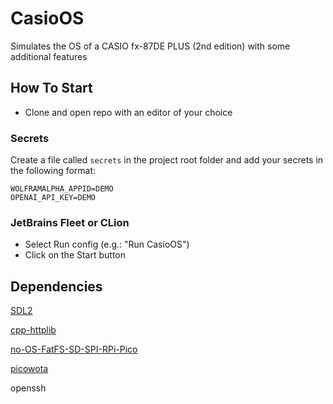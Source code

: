 # CasioOS
Simulates the OS of a CASIO fx-87DE PLUS (2nd edition) with some additional features

## How To Start
- Clone and open repo with an editor of your choice

### Secrets
Create a file called `secrets` in the project root folder
and add your secrets in the following format:
```
WOLFRAMALPHA_APPID=DEMO
OPENAI_API_KEY=DEMO
```

### JetBrains Fleet or CLion
- Select Run config (e.g.: "Run CasioOS")
- Click on the Start button

## Dependencies
[SDL2](https://github.com/libsdl-org/SDL)

[cpp-httplib](https://github.com/yhirose/cpp-httplib)

[no-OS-FatFS-SD-SPI-RPi-Pico](https://github.com/carlk3/no-OS-FatFS-SD-SPI-RPi-Pico)

[picowota](https://github.com/DraqzzIQ/picowota)

openssh
